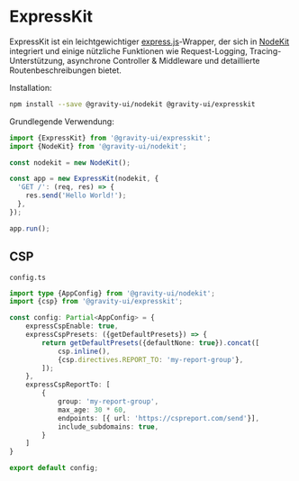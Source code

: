 # ExpressKit

ExpressKit ist ein leichtgewichtiger [express.js](https://expressjs.com/)-Wrapper, der sich in [NodeKit](https://github.com/gravity-ui/nodekit) integriert und einige nützliche Funktionen wie Request-Logging, Tracing-Unterstützung, asynchrone Controller & Middleware und detaillierte Routenbeschreibungen bietet.

Installation:

```bash
npm install --save @gravity-ui/nodekit @gravity-ui/expresskit
```

Grundlegende Verwendung:

```typescript
import {ExpressKit} from '@gravity-ui/expresskit';
import {NodeKit} from '@gravity-ui/nodekit';

const nodekit = new NodeKit();

const app = new ExpressKit(nodekit, {
  'GET /': (req, res) => {
    res.send('Hello World!');
  },
});

app.run();
```

## CSP

`config.ts`

```typescript
import type {AppConfig} from '@gravity-ui/nodekit';
import {csp} from '@gravity-ui/expresskit';

const config: Partial<AppConfig> = {
    expressCspEnable: true,
    expressCspPresets: ({getDefaultPresets}) => {
        return getDefaultPresets({defaultNone: true}).concat([
            csp.inline(),
            {csp.directives.REPORT_TO: 'my-report-group'},
        ]);
    },
    expressCspReportTo: [
        {
            group: 'my-report-group',
            max_age: 30 * 60,
            endpoints: [{ url: 'https://cspreport.com/send'}],
            include_subdomains: true,
        }
    ]
}

export default config;
```